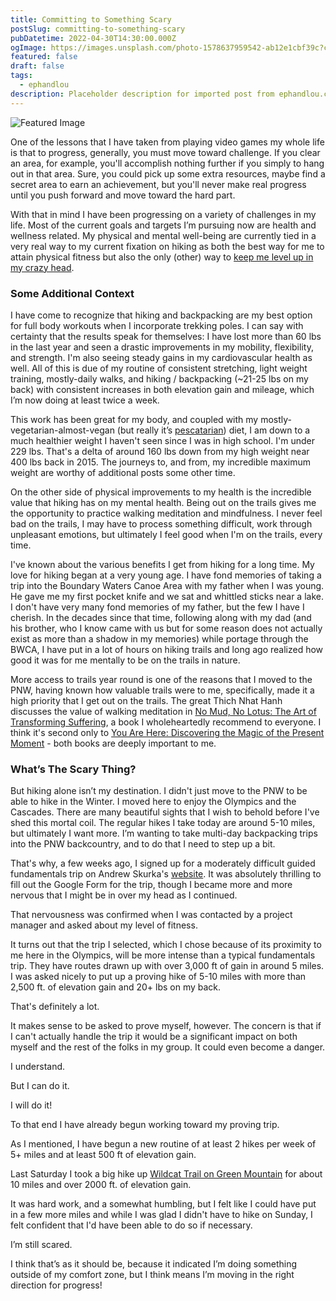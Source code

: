 ```yaml
---
title: Committing to Something Scary
postSlug: committing-to-something-scary
pubDatetime: 2022-04-30T14:30:00.000Z
ogImage: https://images.unsplash.com/photo-1578637959542-ab12e1cbf39c?crop=entropy&cs=tinysrgb&fit=max&fm=jpg&ixid=MnwxMTc3M3wwfDF8c2VhcmNofDZ8fHNjYXJ5JTIwd29vZHN8ZW58MHx8fHwxNjUxNzkxNjI2&ixlib=rb-1.2.1&q=80&w=2000
featured: false
draft: false
tags:
  - ephandlou
description: Placeholder description for imported post from ephandlou.com
---
```


![Featured Image](https://images.unsplash.com/photo-1578637959542-ab12e1cbf39c?crop=entropy&cs=tinysrgb&fit=max&fm=jpg&ixid=MnwxMTc3M3wwfDF8c2VhcmNofDZ8fHNjYXJ5JTIwd29vZHN8ZW58MHx8fHwxNjUxNzkxNjI2&ixlib=rb-1.2.1&q=80&w=2000)

One of the lessons that I have taken from playing video games my whole life is that to progress, generally, you must move toward challenge. If you clear an area, for example, you'll accomplish nothing further if you simply to hang out in that area. Sure, you could pick up some extra resources, maybe find a secret area to earn an achievement, but you'll never make real progress until you push forward and move toward the hard part.

With that in mind I have been progressing on a variety of challenges in my life. Most of the current goals and targets I’m pursuing now are health and wellness related. My physical and mental well-being are currently tied in a very real way to my current fixation on hiking as both the best way for me to attain physical fitness but also the only (other) way to [keep me level up in my crazy head](https://genius.com/Kid-cudi-marijuana-lyrics).

### Some Additional Context

I have come to recognize that hiking and backpacking are my best option for full body workouts when I incorporate trekking poles. I can say with certainty that the results speak for themselves: I have lost more than 60 lbs in the last year and seen a drastic improvements in my mobility, flexibility, and strength. I'm also seeing steady gains in my cardiovascular health as well. All of this is due of my routine of consistent stretching, light weight training, mostly-daily walks, and hiking / backpacking (~21-25 lbs on my back) with consistent increases in both elevation gain and mileage, which I’m now doing at least twice a week.

This work has been great for my body, and coupled with my mostly-vegetarian-almost-vegan (but really it’s [pescatarian](https://en.wikipedia.org/wiki/Pescetarianism)) diet, I am down to a much healthier weight I haven't seen since I was in high school. I'm under 229 lbs. That's a delta of around 160 lbs down from my high weight near 400 lbs back in 2015. The journeys to, and from, my incredible maximum weight are worthy of additional posts some other time.

On the other side of physical improvements to my health is the incredible value that hiking has on my mental health. Being out on the trails gives me the opportunity to practice walking meditation and mindfulness. I never feel bad on the trails, I may have to process something difficult, work through unpleasant emotions, but ultimately I feel good when I'm on the trails, every time.

I've known about the various benefits I get from hiking for a long time. My love for hiking began at a very young age. I have fond memories of taking a trip into the Boundary Waters Canoe Area with my father when I was young. He gave me my first pocket knife and we sat and whittled sticks near a lake. I don't have very many fond memories of my father, but the few I have I cherish. In the decades since that time, following along with my dad (and his brother, who I know came with us but for some reason does not actually exist as more than a shadow in my memories) while portage through the BWCA, I have put in a lot of hours on hiking trails and long ago realized how good it was for me mentally to be on the trails in nature.

More access to trails year round is one of the reasons that I moved to the PNW, having known how valuable trails were to me, specifically, made it a high priority that I get out on the trails. The great Thich Nhat Hanh discusses the value of walking meditation in [No Mud, No Lotus: The Art of Transforming Suffering](https://www.goodreads.com/book/show/20949716-no-mud-no-lotus), a book I wholeheartedly recommend to everyone. I think it's second only to [You Are Here: Discovering the Magic of the Present Moment](https://www.goodreads.com/book/show/6366371-you-are-here) - both books are deeply important to me.

### What’s The Scary Thing?

But hiking alone isn’t my destination. I didn't just move to the PNW to be able to hike in the Winter. I moved here to enjoy the Olympics and the Cascades. There are many beautiful sights that I wish to behold before I've shed this mortal coil. The regular hikes I take today are around 5-10 miles, but ultimately I want more. I’m wanting to take multi-day backpacking trips into the PNW backcountry, and to do that I need to step up a bit.

That's why, a few weeks ago, I signed up for a moderately difficult guided fundamentals trip on Andrew Skurka's [website](https://andrewskurka.com/). It was absolutely thrilling to fill out the Google Form for the trip, though I became more and more nervous that I might be in over my head as I continued.

That nervousness was confirmed when I was contacted by a project manager and asked about my level of fitness.

It turns out that the trip I selected, which I chose because of its proximity to me here in the Olympics, will be more intense than a typical fundamentals trip. They have routes drawn up with over 3,000 ft of gain in around 5 miles. I was asked nicely to put up a proving hike of 5-10 miles with more than 2,500 ft. of elevation gain and 20+ lbs on my back.

That's definitely a lot.

It makes sense to be asked to prove myself, however. The concern is that if I can't actually handle the trip it would be a significant impact on both myself and the rest of the folks in my group. It could even become a danger.

I understand.

But I can do it.

I will do it!

To that end I have already begun working toward my proving trip.

As I mentioned, I have begun a new routine of at least 2 hikes per week of 5+ miles and at least 500 ft of elevation gain.

Last Saturday I took a big hike up [Wildcat Trail on Green Mountain](https://ephandleigh.com/trip-report-wildcat-trail-23-april-2022/) for about 10 miles and over 2000 ft. of elevation gain.

It was hard work, and a somewhat humbling, but I felt like I could have put in a few more miles and while I was glad I didn't have to hike on Sunday, I felt confident that I'd have been able to do so if necessary.

I’m still scared.

I think that’s as it should be, because it indicated I’m doing something outside of my comfort zone, but I think means I’m moving in the right direction for progress!
